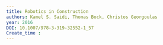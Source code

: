 ```yaml
---
title: Robotics in Construction
authors: Kamel S. Saidi, Thomas Bock, Christos Georgoulas
year: 2016
DOI: 10.1007/978-3-319-32552-1_57
Create_time :  
---
```



